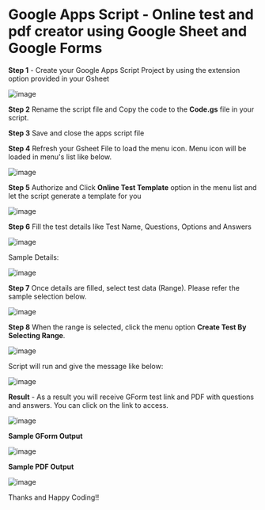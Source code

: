 # Google Apps Script -  Online test and pdf creator using Google Sheet and Google Forms

**Step 1** - Create your Google Apps Script Project by using the extension option provided in your Gsheet


![image](https://user-images.githubusercontent.com/42991864/201472590-b5cee60a-45b9-45d3-a4eb-d9dde31fe93b.png)


**Step 2** Rename the script file and Copy the code to the **Code.gs** file in your script.


**Step 3** Save and close the apps script file


**Step 4**  Refresh your Gsheet File to load the menu icon. Menu icon will be loaded in menu's list like below.


![image](https://user-images.githubusercontent.com/42991864/201473231-e6b43950-45fd-492f-840b-72dda73f136c.png)


**Step 5** Authorize and Click **Online Test Template** option in the menu list and let the script generate a template for you


![image](https://user-images.githubusercontent.com/42991864/201472690-9aab97fa-9a3d-48e2-9ceb-93ff7b903486.png)


**Step 6** Fill the test details like Test Name, Questions, Options and Answers


![image](https://user-images.githubusercontent.com/42991864/201472757-bcd88612-231d-4d2c-8d4d-15812fdcb33e.png)


Sample Details:


![image](https://user-images.githubusercontent.com/42991864/201472800-5026f37a-5d4c-4b35-9da0-a6a88319bd54.png)


**Step 7** Once details are filled, select test data (Range). Please refer the sample selection below.


![image](https://user-images.githubusercontent.com/42991864/201472864-cb4525aa-3b36-4410-b210-ae9cb74e79c2.png)


**Step 8** When the range is selected, click the menu option **Create Test By Selecting Range**.


![image](https://user-images.githubusercontent.com/42991864/201472942-c0a3ac79-d505-4fc7-a893-ec3ebbbaf7d0.png)


Script will run and give the message like below:


![image](https://user-images.githubusercontent.com/42991864/201472988-2a836dd1-8c3e-4ca5-90b5-3e976737cc48.png)


**Result** - As a result you will receive GForm test link and PDF with questions and answers. You can click on the link to access.


![image](https://user-images.githubusercontent.com/42991864/201473066-49ff1138-342d-4e24-95f2-75079e052523.png)


**Sample GForm Output**


![image](https://user-images.githubusercontent.com/42991864/201473109-86f6a5d2-d436-4e66-a1f3-13b421b4a279.png)


**Sample PDF Output**


![image](https://user-images.githubusercontent.com/42991864/201473157-40ef6ccd-f91f-415f-a710-527626d46bae.png)


Thanks and Happy Coding!!










